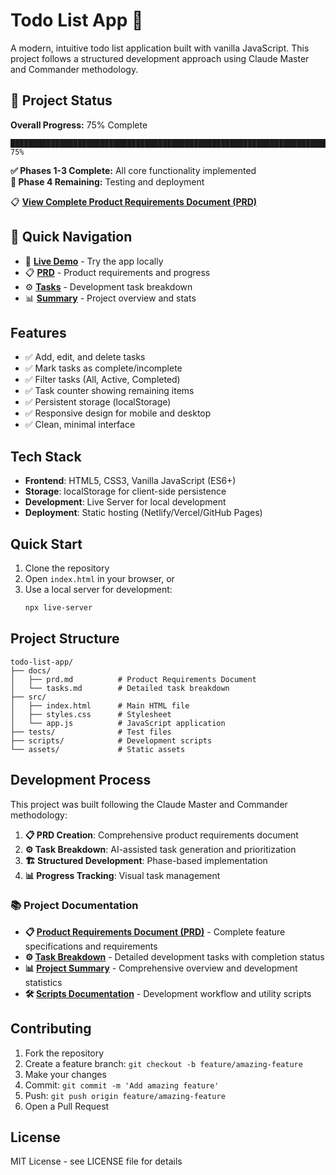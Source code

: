 # Todo List App 📝

A modern, intuitive todo list application built with vanilla JavaScript. This project follows a structured development approach using Claude Master and Commander methodology.

## 🚀 Project Status

**Overall Progress:** 75% Complete

```
████████████████████████████████████████████████████████████████████████████████░░░░░░░░ 75%
```

**✅ Phases 1-3 Complete:** All core functionality implemented  
**🔲 Phase 4 Remaining:** Testing and deployment

📋 **[View Complete Product Requirements Document (PRD)](docs/prd.md)**

## 🔗 Quick Navigation

- 🚀 **[Live Demo](#quick-start)** - Try the app locally
- 📋 **[PRD](docs/prd.md)** - Product requirements and progress
- ⚙️ **[Tasks](docs/tasks.md)** - Development task breakdown  
- 📊 **[Summary](docs/project-summary.md)** - Project overview and stats

## Features

- ✅ Add, edit, and delete tasks
- ✅ Mark tasks as complete/incomplete  
- ✅ Filter tasks (All, Active, Completed)
- ✅ Task counter showing remaining items
- ✅ Persistent storage (localStorage)
- ✅ Responsive design for mobile and desktop
- ✅ Clean, minimal interface

## Tech Stack

- **Frontend**: HTML5, CSS3, Vanilla JavaScript (ES6+)
- **Storage**: localStorage for client-side persistence
- **Development**: Live Server for local development
- **Deployment**: Static hosting (Netlify/Vercel/GitHub Pages)

## Quick Start

1. Clone the repository
2. Open `index.html` in your browser, or
3. Use a local server for development:
   ```bash
   npx live-server
   ```

## Project Structure

```
todo-list-app/
├── docs/
│   ├── prd.md          # Product Requirements Document
│   └── tasks.md        # Detailed task breakdown
├── src/
│   ├── index.html      # Main HTML file
│   ├── styles.css      # Stylesheet
│   └── app.js          # JavaScript application
├── tests/              # Test files
├── scripts/            # Development scripts
└── assets/             # Static assets
```

## Development Process

This project was built following the Claude Master and Commander methodology:

1. **📋 PRD Creation**: Comprehensive product requirements document
2. **⚙️ Task Breakdown**: AI-assisted task generation and prioritization  
3. **🏗️ Structured Development**: Phase-based implementation
4. **📊 Progress Tracking**: Visual task management

### 📚 Project Documentation

- **📋 [Product Requirements Document (PRD)](docs/prd.md)** - Complete feature specifications and requirements
- **⚙️ [Task Breakdown](docs/tasks.md)** - Detailed development tasks with completion status
- **📊 [Project Summary](docs/project-summary.md)** - Comprehensive overview and development statistics
- **🛠️ [Scripts Documentation](scripts/README.md)** - Development workflow and utility scripts

## Contributing

1. Fork the repository
2. Create a feature branch: `git checkout -b feature/amazing-feature`
3. Make your changes
4. Commit: `git commit -m 'Add amazing feature'`
5. Push: `git push origin feature/amazing-feature`
6. Open a Pull Request

## License

MIT License - see LICENSE file for details